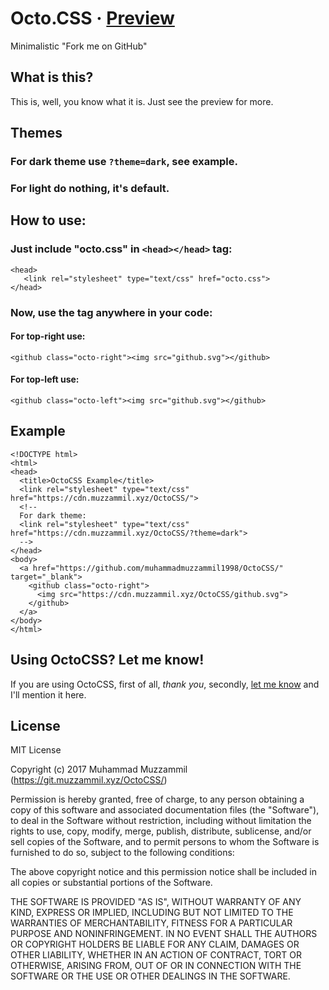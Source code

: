# Octo.CSS · [Preview](https://git.muzzammil.xyz/OctoCSS/?github)
Minimalistic "Fork me on GitHub"

## What is this?
This is, well, you know what it is. Just see the preview for more.

## Themes
### For dark theme use ```?theme=dark```, see example.
### For light do nothing, it's default.

## How to use:
### Just include "octo.css" in ```<head></head>``` tag:
```
<head>
   <link rel="stylesheet" type="text/css" href="octo.css">
</head>
```
### Now, use the <github> tag anywhere in your code:
#### For top-right use:
```
<github class="octo-right"><img src="github.svg"></github>
```
#### For top-left use:
```
<github class="octo-left"><img src="github.svg"></github>
```

## Example
```
<!DOCTYPE html>
<html>
<head>
  <title>OctoCSS Example</title>
  <link rel="stylesheet" type="text/css" href="https://cdn.muzzammil.xyz/OctoCSS/">
  <!--
  For dark theme:
  <link rel="stylesheet" type="text/css" href="https://cdn.muzzammil.xyz/OctoCSS/?theme=dark">
  -->
</head>
<body>
  <a href="https://github.com/muhammadmuzzammil1998/OctoCSS/" target="_blank">
    <github class="octo-right">
      <img src="https://cdn.muzzammil.xyz/OctoCSS/github.svg">
    </github>
  </a>
</body>
</html>
```

## Using OctoCSS? Let me know!
If you are using OctoCSS, first of all, _thank you_, secondly, [let me know](mailto:email@muzzammil.xyz) and I'll mention it here.

## License
MIT License

Copyright (c) 2017 Muhammad Muzzammil (https://git.muzzammil.xyz/OctoCSS/)

Permission is hereby granted, free of charge, to any person obtaining a copy
of this software and associated documentation files (the "Software"), to deal
in the Software without restriction, including without limitation the rights
to use, copy, modify, merge, publish, distribute, sublicense, and/or sell
copies of the Software, and to permit persons to whom the Software is
furnished to do so, subject to the following conditions:

The above copyright notice and this permission notice shall be included in all
copies or substantial portions of the Software.

THE SOFTWARE IS PROVIDED "AS IS", WITHOUT WARRANTY OF ANY KIND, EXPRESS OR
IMPLIED, INCLUDING BUT NOT LIMITED TO THE WARRANTIES OF MERCHANTABILITY,
FITNESS FOR A PARTICULAR PURPOSE AND NONINFRINGEMENT. IN NO EVENT SHALL THE
AUTHORS OR COPYRIGHT HOLDERS BE LIABLE FOR ANY CLAIM, DAMAGES OR OTHER
LIABILITY, WHETHER IN AN ACTION OF CONTRACT, TORT OR OTHERWISE, ARISING FROM,
OUT OF OR IN CONNECTION WITH THE SOFTWARE OR THE USE OR OTHER DEALINGS IN THE
SOFTWARE.
